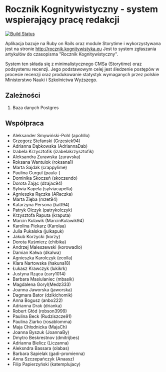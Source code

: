 # Rocznik Kognitywistyczny - system wspierający pracę redakcji

[![Build Status](https://travis-ci.org/apohllo/rocznik.svg?branch=master)](https://travis-ci.org/apohllo/rocznik)

Aplikacja bazuje na Ruby on Rails oraz module Storytime i wykorzystywana
jest na stronie http://rocznik.kognitywistyka.eu Jest to system zgłaszania
artykułów do czasopisma "Rocznik Kognitywistyczny".

System ten składa się z minimalistycznego CMSa (Storytime) oraz podsystemu
recenzji. Jego podstawowym celej jest śledzenie postępów w procesie recenzji
oraz produkowanie statystyk wymaganych przez polskie Ministerstwo Nauki i
Szkolnictwa Wyższego.

## Zależności

1. Baza danych Postgres

## Współpraca

* Aleksander Smywiński-Pohl (apohllo)
* Grzegorz Stefanski (Grzesiek94)
* Adrianna Dąbkowska (AdriannaDab)
* Izabela Krzysztofik (izabelakrzysztofik)
* Aleksandra Zurawska (zuravska)
* Roksana Wantulok (roksana1)
* Marta Sajdak (crappylime)
* Paulina Gurgul (paula-)
* Dominika Skoczeń (skoczendo)
* Dorota Zając (dzajac94)
* Sylwia Kapela (sylviacapella)
* Agnieszka Rączka (ARaczka)
* Marta Zięba (mzet94)
* Katarzyna Persona (katt94)
* Patryk Olczyk (patrykolczyk)
* Krzysztofa Raputa (kraputa)
* Marcin Kulawik (MarcinKulawik94)
* Karolina Piekarz (Karolaa)
* Julia Pukalska (julkapuk)
* Jakub Korzycki (korzy)
* Dorota Kuśmierz (chibika)
* Andrzej Maleszewski (korowadlo)
* Damian Kałwa (dkalwa)
* Agnieszka Karolczyk (ecolla)
* Klara Nartowska (hakuna18)
* Łukasz Krawczyk (lukikrk)
* Justyna Rząca (cary1014)
* Barbara Masiulaniec (mbasik)
* Magdalena Goryl(Medz333)
* Joanna Jaworska (jaworska)
* Dagmara Bator (dzikichomik)
* Anna Bogusz (anbo222)
* Adrianna Drak (drianka)
* Robert Głód (robson3999)
* Paulina Beck (Rudziszcze91)
* Paulina Ziarko (rosablomma)
* Maja Chłodnicka (MajaCh)
* Joanna Byszuk (JoannaBy)
* Dmytro Beskrestnov (dmitrijbes)
* Adrianna Bielicz (Liczanna)
* Aleksndra Bassara (olabas)
* Barbara Sapielak (gadi-promienna)
* Anna Szczepańczyk (Anaasz)
* Filip Papierzyński (katemplujacy)
